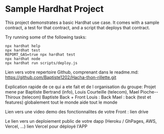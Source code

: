 # Sample Hardhat Project

This project demonstrates a basic Hardhat use case. It comes with a sample contract, a test for that contract, and a script that deploys that contract.

Try running some of the following tasks:

```shell
npx hardhat help
npx hardhat test
REPORT_GAS=true npx hardhat test
npx hardhat node
npx hardhat run scripts/deploy.js
```
Lien vers votre repertoire Github, comprenant dans le readme.md:
https://github.com/Baptiste1202/Hacha-thon-rillette.git

Explication rapide de ce qui a ete fait et de l organisation du groupe:
Projet mene par Baptiste Bertrand (info), Louis Courteille (telecom), Mael Pioche--Thiroux (telecom)
Baptiste Back + Front
Louis : Back
Mael : back (test et features)
globalement tout le monde aide tout le monde

Lien vers une video demo des fonctionnalites de votre Front :
lien drive

Le lien vers un deploiement public de votre dapp (Heroku / GhPages, AWS, Vercel, ...)
lien Vercel pour déployé l'APP
